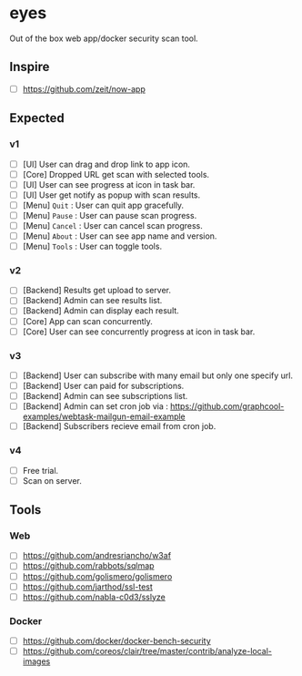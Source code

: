 # eyes
Out of the box web app/docker security scan tool.

## Inspire
- [ ] https://github.com/zeit/now-app

## Expected
### v1
- [ ] [UI] User can drag and drop link to app icon.
- [ ] [Core] Dropped URL get scan with selected tools.
- [ ] [UI] User can see progress at icon in task bar.
- [ ] [UI] User get notify as popup with scan results.
- [ ] [Menu] `Quit` : User can quit app gracefully.
- [ ] [Menu] `Pause` : User can pause scan progress.
- [ ] [Menu] `Cancel` : User can cancel scan progress.
- [ ] [Menu] `About` : User can see app name and version.
- [ ] [Menu] `Tools` : User can toggle tools.

### v2
- [ ] [Backend] Results get upload to server.
- [ ] [Backend] Admin can see results list.
- [ ] [Backend] Admin can display each result.
- [ ] [Core] App can scan concurrently.
- [ ] [Core] User can see concurrently progress at icon in task bar.

### v3
- [ ] [Backend] User can subscribe with many email but only one specify url.
- [ ] [Backend] User can paid for subscriptions.
- [ ] [Backend] Admin can see subscriptions list.
- [ ] [Backend] Admin can set cron job via : https://github.com/graphcool-examples/webtask-mailgun-email-example
- [ ] [Backend] Subscribers recieve email from cron job.

### v4
- [ ] Free trial.
- [ ] Scan on server.

## Tools
### Web
- [ ] https://github.com/andresriancho/w3af
- [ ] https://github.com/rabbots/sqlmap
- [ ] https://github.com/golismero/golismero
- [ ] https://github.com/jarthod/ssl-test
- [ ] https://github.com/nabla-c0d3/sslyze

### Docker
- [ ] https://github.com/docker/docker-bench-security
- [ ] https://github.com/coreos/clair/tree/master/contrib/analyze-local-images
